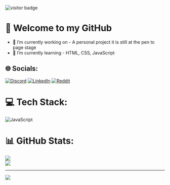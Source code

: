 ![visitor badge](https://visitor-badge.laobi.icu/badge?page_id=jwenjian.visitor-badge)

# 👋 Welcome to my GitHub

- 🔭 I’m currently working on - A personal project it is still at the pen to page stage<br>
- 🌱 I’m currently learning - HTML, CSS, JavaScript


## 🌐 Socials:

[![Discord](https://img.shields.io/badge/Discord-%237289DA.svg?logo=discord&logoColor=white)](https://discord.gg/https://discord.gg/Eu9SzzU94m) [![LinkedIn](https://img.shields.io/badge/LinkedIn-%230077B5.svg?logo=linkedin&logoColor=white)](https://linkedin.com/in/SamClark) [![Reddit](https://img.shields.io/badge/Reddit-%23FF4500.svg?logo=Reddit&logoColor=white)](https://reddit.com/user/IndieMasco) 

# 💻 Tech Stack:

![JavaScript](https://img.shields.io/badge/javascript-%23323330.svg?style=for-the-badge&logo=javascript&logoColor=%23F7DF1E)

# 📊 GitHub Stats:

![](https://github-readme-stats.vercel.app/api?username=IndieMasco&theme=dark&hide_border=false&include_all_commits=true&count_private=false)<br/>
![](https://github-readme-stats.vercel.app/api/top-langs/?username=IndieMasco&theme=dark&hide_border=false&include_all_commits=true&count_private=false&layout=compact)

---
[![](https://visitcount.itsvg.in/api?id=IndieMasco&icon=1&color=0)](https://visitcount.itsvg.in)

<!-- Proudly created with GPRM ( https://gprm.itsvg.in ) -->

<!-- Proudly created with GPRM ( https://gprm.itsvg.in/ ) -->
<!--
**IndieMasco/IndieMasco** is a ✨ _special_ ✨ repository because its `README.md` (this file) appears on your GitHub profile.

Here are some ideas to get you started:

- 🔭 I’m currently working on ...
- 🌱 I’m currently learning ...
- 👯 I’m looking to collaborate on ...
- 🤔 I’m looking for help with ...
- 💬 Ask me about ...
- 📫 How to reach me: ...
- 😄 Pronouns: ...
- ⚡ Fun fact: ...
-->
